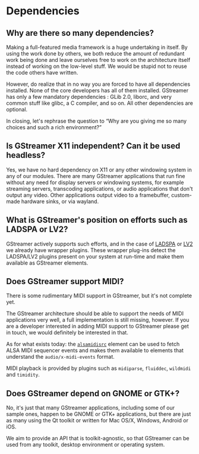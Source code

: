 # Dependencies

## Why are there so many dependencies?

Making a full-featured media framework is a huge undertaking in
itself. By using the work done by others, we both reduce the amount of
redundant work being done and leave ourselves free to work on the
architecture itself instead of working on the low-level stuff. We would
be stupid not to reuse the code others have written.

However, do realize that in no way you are forced to have all
dependencies installed. None of the core developers has all of them
installed. GStreamer has only a few mandatory dependencies : GLib 2.0,
liborc, and very common stuff like glibc, a C compiler, and so on. All
other dependencies are optional.

In closing, let's rephrase the question to “Why are you giving me so
many choices and such a rich environment?”

## Is GStreamer X11 independent? Can it be used headless?

Yes, we have no hard dependency on X11 or any other windowing system in
any of our modules. There are many GStreamer applications that run fine
without any need for display servers or windowing systems,
for example streaming servers, transcoding applications, or audio
applications that don't output any video. Other applications output
video to a framebuffer, custom-made hardware sinks, or via wayland.

## What is GStreamer's position on efforts such as LADSPA or LV2?

GStreamer actively supports such efforts, and in the case of [LADSPA][ladspa]
or [LV2][lv2] we already have wrapper plugins. These wrapper plug-ins detect
the LADSPA/LV2 plugins present on your system at run-time and make them
available as GStreamer elements.

[ladspa]: https://en.wikipedia.org/wiki/LADSPA
[lv2]: http://lv2plug.in/

## Does GStreamer support MIDI?

There is some rudimentary MIDI support in GStreamer, but it's not complete yet.

The GStreamer architecture should be able to support the needs of MIDI
applications very well, a full implementation is still missing, however.
If you are a developer interested in adding MIDI support to GStreamer please
get in touch, we would definitely be interested in that.

As for what exists today: the [`alsamidisrc`][alsamidisrc] element can be used
to fetch ALSA MIDI sequencer events and makes them available to elements that
understand the `audio/x-midi-events` format.

MIDI playback is provided by plugins such as `midiparse`, `fluiddec`,
`wildmidi` and `timidity`.

[alsamidisrc]: https://gstreamer.freedesktop.org/data/doc/gstreamer/head/gst-plugins-base-plugins/html/gst-plugins-base-plugins-alsamidisrc.html

## Does GStreamer depend on GNOME or GTK+?

No, it's just that many GStreamer applications, including some of our sample
ones, happen to be GNOME or GTK+ applications, but there are just as many
using the Qt toolkit or written for Mac OS/X, Windows, Android or iOS.

We aim to provide an API that is toolkit-agnostic, so that GStreamer can be used
from any toolkit, desktop environment or operating system.
